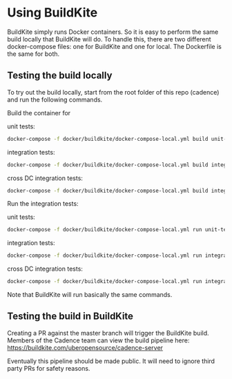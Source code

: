 # Using BuildKite

BuildKite simply runs Docker containers. So it is easy to perform the 
same build locally that BuildKite will do. To handle this, there are 
two different docker-compose files: one for BuildKite and one for local.
The Dockerfile is the same for both. 

## Testing the build locally
To try out the build locally, start from the root folder of this repo 
(cadence) and run the following commands.

Build the container for 

unit tests:
```bash
docker-compose -f docker/buildkite/docker-compose-local.yml build unit-test
```

integration tests:
```bash
docker-compose -f docker/buildkite/docker-compose-local.yml build integration-test-cassandra
```

cross DC integration tests:
```bash
docker-compose -f docker/buildkite/docker-compose-local.yml build integration-test-xdc-cassandra
```

Run the integration tests:

unit tests:
```bash
docker-compose -f docker/buildkite/docker-compose-local.yml run unit-test
```

integration tests:
```bash
docker-compose -f docker/buildkite/docker-compose-local.yml run integration-test-cassandra
```

cross DC integration tests:
```bash
docker-compose -f docker/buildkite/docker-compose-local.yml run integration-test-xdc-cassandra
```

Note that BuildKite will run basically the same commands.

## Testing the build in BuildKite
Creating a PR against the master branch will trigger the BuildKite
build. Members of the Cadence team can view the build pipeline here:
https://buildkite.com/uberopensource/cadence-server

Eventually this pipeline should be made public. It will need to ignore 
third party PRs for safety reasons.
